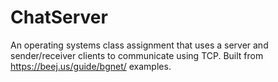 # ChatServer
An operating systems class assignment that uses a server and sender/receiver clients to communicate using TCP. Built from https://beej.us/guide/bgnet/ examples.
